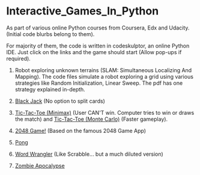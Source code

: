 # Interactive_Games_In_Python
As part of various online Python courses from Coursera, Edx and Udacity. (Initial code blurbs belong to them).

For majority of them, the code is written in codeskulptor, an online Python IDE. Just click on the links and the game should start (Allow pop-ups if required).

1) Robot exploring unknown terrains (SLAM: Simultaneous Localizing And Mapping). The code files simulate a robot exploring a grid using various strategies like Random Initialization, Linear Sweep. The pdf has one strategy explained in-depth.

2) [Black Jack](http://www.codeskulptor.org/#user25_taWnAp0yDGKqNYX.py) (No option to split cards)

3) [Tic-Tac-Toe (Minimax)](http://www.codeskulptor.org/#user36_c5fw7avXJ0_6.py) (User CAN'T win. Computer tries to win or draws the match) and [Tic-Tac-Toe (Monte Carlo)](http://www.codeskulptor.org/#user35_legXYhT3SV_11.py) (Faster gameplay).

4) [2048 Game!](http://www.codeskulptor.org/#user34_msTbL0lkbu_24.py) (Based on the famous 2048 Game App)

5) [Pong](http://www.codeskulptor.org/#user23_mLTkO2hLR321Dzw.py)

6) [Word Wrangler](http://www.codeskulptor.org/#user36_ZfmPbpOsGv_7.py) (Like Scrabble... but a much diluted version)

7) [Zombie Apocalypse](http://www.codeskulptor.org/#user36_5Dz4uWMOLN_17.py) 
